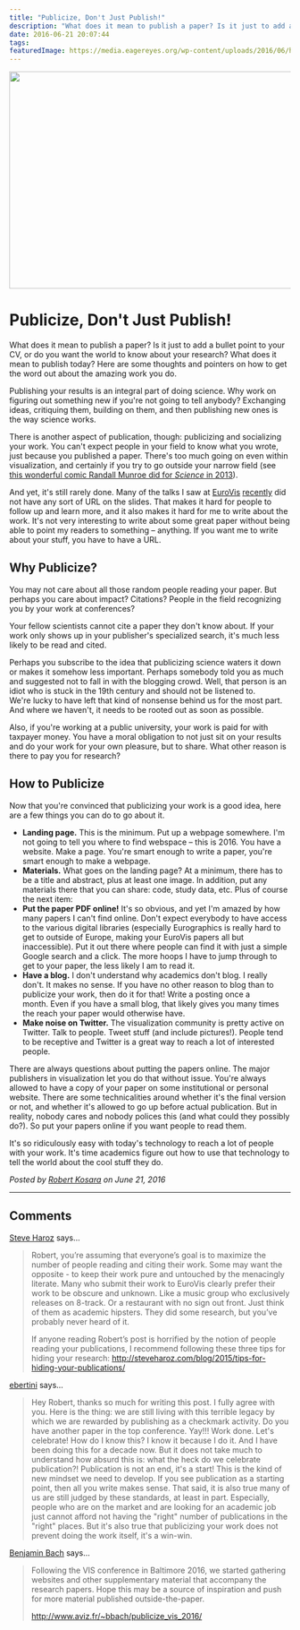```yaml
---
title: "Publicize, Don't Just Publish!"
description: "What does it mean to publish a paper? Is it just to add a bullet point to your CV, or do you want the world to know about your research? What does it mean to publish today? Here are some thoughts and pointers on how to get the word out about the amazing work you do."
date: 2016-06-21 20:07:44
tags: 
featuredImage: https://media.eagereyes.org/wp-content/uploads/2016/06/how-much-science.png
---
```


<p align="center"><img src="https://media.eagereyes.org/wp-content/uploads/2016/06/how-much-science.png" width="637" height="388" /></p>

# Publicize, Don't Just Publish!

What does it mean to publish a paper? Is it just to add a bullet point to your CV, or do you want the world to know about your research? What does it mean to publish today? Here are some thoughts and pointers on how to get the word out about the amazing work you do.

Publishing your results is an integral part of doing science. Why work on figuring out something new if you're not going to tell anybody? Exchanging ideas, critiquing them, building on them, and then publishing new ones is the way science works.

There is another aspect of publication, though: publicizing and socializing your work. You can't expect people in your field to know what you wrote, just because you published a paper. There's too much going on even within visualization, and certainly if you try to go outside your narrow field (see <a href="http://science.sciencemag.org/content/342/6154/58.full">this wonderful comic Randall Munroe did for <em>Science</em> in 2013</a>).

And yet, it's still rarely done. Many of the talks I saw at <a href="https://eagereyes.org/blog/2016/eurovis-2016-tuesday-and-wednesday">EuroVis</a> <a href="https://eagereyes.org/blog/2016/eurovis-2016-thursday-and-friday">recently</a> did not have any sort of URL on the slides. That makes it hard for people to follow up and learn more, and it also makes it hard for me to write about the work. It's not very interesting to write about some great paper without being able to point my readers to something – anything. If you want me to write about your stuff, you have to have a URL.

## Why Publicize?

You may not care about all those random people reading your paper. But perhaps you care about impact? Citations? People in the field recognizing you by your work at conferences?

Your fellow scientists cannot cite a paper they don't know about. If your work only shows up in your publisher's specialized search, it's much less likely to be read and cited.

Perhaps you subscribe to the idea that publicizing science waters it down or makes it somehow less important. Perhaps somebody told you as much and suggested not to fall in with the blogging crowd. Well, that person is an idiot who is stuck in the 19th century and should not be listened to. We're lucky to have left that kind of nonsense behind us for the most part. And where we haven't, it needs to be rooted out as soon as possible.

Also, if you're working at a public university, your work is paid for with taxpayer money. You have a moral obligation to not just sit on your results and do your work for your own pleasure, but to share. What other reason is there to pay you for research?

## How to Publicize

Now that you're convinced that publicizing your work is a good idea, here are a few things you can do to go about it.

<ul>
    <li><strong>Landing page.</strong> This is the minimum. Put up a webpage somewhere. I'm not going to tell you where to find webspace – this is 2016. You have a website. Make a page. You're smart enough to write a paper, you're smart enough to make a webpage.</li>
    <li><strong>Materials.</strong> What goes on the landing page? At a minimum, there has to be a title and abstract, plus at least one image. In addition, put any materials there that you can share: code, study data, etc. Plus of course the next item:</li>
    <li><strong>Put the paper PDF online!</strong> It's so obvious, and yet I'm amazed by how many papers I can't find online. Don't expect everybody to have access to the various digital libraries (especially Eurographics is really hard to get to outside of Europe, making your EuroVis papers all but inaccessible). Put it out there where people can find it with just a simple Google search and a click. The more hoops I have to jump through to get to your paper, the less likely I am to read it.</li>
    <li><strong>Have a blog.</strong> I don't understand why academics don't blog. I really don't. It makes no sense. If you have no other reason to blog than to publicize your work, then do it for that! Write a posting once a month. Even if you have a small blog, that likely gives you many times the reach your paper would otherwise have.</li>
    <li><strong>Make noise on Twitter.</strong> The visualization community is pretty active on Twitter. Talk to people. Tweet stuff (and include pictures!). People tend to be receptive and Twitter is a great way to reach a lot of interested people.</li>
</ul>

There are always questions about putting the papers online. The major publishers in visualization let you do that without issue. You're always allowed to have a copy of your paper on some institutional or personal website. There are some technicalities around whether it's the final version or not, and whether it's allowed to go up before actual publication. But in reality, nobody cares and nobody polices this (and what could they possibly do?). So put your papers online if you want people to read them.

It's so ridiculously easy with today's technology to reach a lot of people with your work. It's time academics figure out how to use that technology to tell the world about the cool stuff they do.


_Posted by <a href="/about">Robert Kosara</a> on June 21, 2016_


<aside class="comments">

---
## Comments

<a href="http://steveharoz.com" rel="nofollow noopener" target="_blank">Steve Haroz</a> says…
>	Robert, you’re assuming that everyone’s goal is to maximize the number of people reading and citing their work. Some may want the opposite - to keep their work pure and untouched by the menacingly literate. Many who submit their work to EuroVis clearly prefer their work to be obscure and unknown. Like a music group who exclusively releases on 8-track. Or a restaurant with no sign out front. Just think of them as academic hipsters. They did some research, but you’ve probably never heard of it.
>	
>	If anyone reading Robert’s post is horrified by the notion of people reading your publications, I recommend following these three tips for hiding your research: http://steveharoz.com/blog/2015/tips-for-hiding-your-publications/

<a href="http://" rel="nofollow noopener" target="_blank">ebertini</a> says…
>	Hey Robert, thanks so much for writing this post. I fully agree with you. Here is the thing: we are still living with this terrible legacy by which we are rewarded by publishing as a checkmark activity. Do you have another paper in the top conference. Yay!!! Work done. Let's celebrate! How do I know this? I know it because I do it. And I have been doing this for a decade now. But it does not take much to understand how absurd this is: what the heck do we celebrate publication?! Publication is not an end, it's a start! This is the kind of new mindset we need to develop. If you see publication as a starting point, then all you write makes sense. That said, it is also true many of us are still judged by these standards, at least in part. Especially, people who are on the market and are looking for an academic job just cannot afford not having the "right" number of publications in the "right" places. But it's also true that publicizing your work does not prevent doing the work itself, it's a win-win.

<a href="http://benjbach.me" rel="nofollow noopener" target="_blank">Benjamin Bach</a> says…
>	Following the VIS conference in Baltimore 2016, we started gathering websites and other supplementary material that accompany the research papers. Hope this may be a source of inspiration and push for more material published outside-the-paper.
>	
>	http://www.aviz.fr/~bbach/publicize_vis_2016/

</aside>

